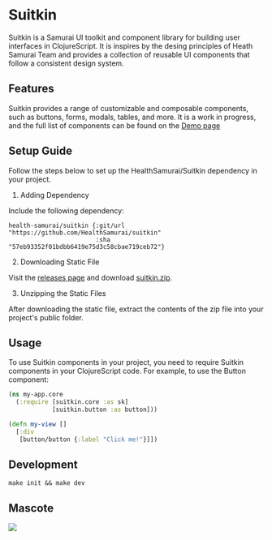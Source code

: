 # Suitkin

Suitkin is a Samurai UI toolkit and component library for building user interfaces in ClojureScript. It is inspires by the desing principles of Heath Samurai Team and provides a collection of reusable UI components that follow a consistent design system.

## Features

Suitkin provides a range of customizable and composable components, such as buttons, forms, modals, tables, and more. It is a work in progress, and the full list of components can be found on the [Demo page](https://healthsamurai.github.io/suitkin/)

## Setup Guide

Follow the steps below to set up the HealthSamurai/Suitkin dependency in your project.

1. Adding Dependency

Include the following dependency:

``` edn
health-samurai/suitkin {:git/url "https://github.com/HealthSamurai/suitkin"
                        :sha "57eb93352f01bdbb6419e75d3c58cbae719ceb72"}
```
2. Downloading Static File

Visit the [releases page](https://github.com/HealthSamurai/suitkin/releases) and download [suitkin.zip](https://github.com/HealthSamurai/suitkin/releases/download/0.0.4/suitkin.zip).

3. Unzipping the Static Files

After downloading the static file, extract the contents of the zip file into your project's public folder.

## Usage

To use Suitkin components in your project, you need to require Suitkin components in your ClojureScript code. For example, to use the Button component:

```clojure
(ns my-app.core
  (:require [suitkin.core :as sk]
            [suitkin.button :as button]))

(defn my-view []
  [:div
   [button/button {:label "Click me!"}]])
```

## Development

`make init && make dev`


## Mascote
![](https://encrypted-tbn0.gstatic.com/images?q=tbn:ANd9GcRvBRJa8s3w--l6YRqgjWXmfJCn1zaM5Z74Gw&usqp=CAU)
